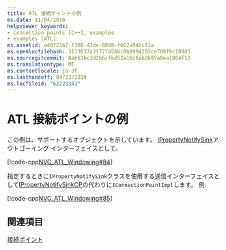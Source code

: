 ```yaml
---
title: ATL 接続ポイントの例
ms.date: 11/04/2016
helpviewer_keywords:
- connection points [C++], examples
- examples [ATL]
ms.assetid: a49721b7-f308-43de-8868-f662a94bc81a
ms.openlocfilehash: 3113637a3f777a56bc0b0994203ce709fbc189d5
ms.sourcegitcommit: 0ab61bc3d2b6cfbd52a16c6ab2b97a8ea1864f12
ms.translationtype: MT
ms.contentlocale: ja-JP
ms.lasthandoff: 04/23/2019
ms.locfileid: "62223343"
---
```

# <a name="atl-connection-point-example"></a>ATL 接続ポイントの例

この例は、サポートするオブジェクトを示しています。 [IPropertyNotifySink](/windows/desktop/api/ocidl/nn-ocidl-ipropertynotifysink)アウトゴーイング インターフェイスとして。

[!code-cpp[NVC_ATL_Windowing#84](../atl/codesnippet/cpp/atl-connection-point-example_1.h)]

指定するときに`IPropertyNotifySink`クラスを使用する送信インターフェイスとして[IPropertyNotifySinkCP](../atl/reference/ipropertynotifysinkcp-class.md)の代わりに`IConnectionPointImpl`します。 例:

[!code-cpp[NVC_ATL_Windowing#85](../atl/codesnippet/cpp/atl-connection-point-example_2.h)]

## <a name="see-also"></a>関連項目

[接続ポイント](../atl/atl-connection-points.md)
